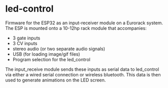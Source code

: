 # led-control

Firmware for the ESP32 as an input-receiver module on a Eurorack system. The ESP is mounted onto a 10-12hp rack module that accompanies: 
- 3 gate inputs
- 3 CV inputs
- stereo audio (or two separate audio signals)
- USB (for loading image/gif files)
- Program selection for the led_control

The input_receive module sends these inputs as serial data to led_control via either a wired serial connection or wireless bluetooth. 
This data is then used to generate animations on the LED screen. 

